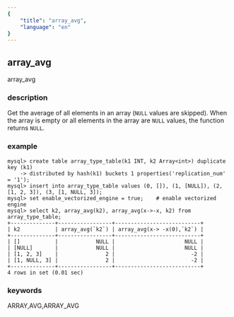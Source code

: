 ```yaml
---
{
    "title": "array_avg",
    "language": "en"
}
---
```


<!--
Licensed to the Apache Software Foundation (ASF) under one
or more contributor license agreements.  See the NOTICE file
distributed with this work for additional information
regarding copyright ownership.  The ASF licenses this file
to you under the Apache License, Version 2.0 (the
"License"); you may not use this file except in compliance
with the License.  You may obtain a copy of the License at

  http://www.apache.org/licenses/LICENSE-2.0

Unless required by applicable law or agreed to in writing,
software distributed under the License is distributed on an
"AS IS" BASIS, WITHOUT WARRANTIES OR CONDITIONS OF ANY
KIND, either express or implied.  See the License for the
specific language governing permissions and limitations
under the License.
-->

## array_avg

<version since="1.2.0">

array_avg

</version>

### description

Get the average of all elements in an array (`NULL` values are skipped).
When the array is empty or all elements in the array are `NULL` values, the function returns `NULL`.

### example

```shell
mysql> create table array_type_table(k1 INT, k2 Array<int>) duplicate key (k1)
    -> distributed by hash(k1) buckets 1 properties('replication_num' = '1');
mysql> insert into array_type_table values (0, []), (1, [NULL]), (2, [1, 2, 3]), (3, [1, NULL, 3]);
mysql> set enable_vectorized_engine = true;    # enable vectorized engine
mysql> select k2, array_avg(k2), array_avg(x->-x, k2) from array_type_table;
+--------------+-----------------+---------------------------+
| k2           | array_avg(`k2`) | array_avg(x-> -x(0),`k2`) |
+--------------+-----------------+---------------------------+
| []           |            NULL |                      NULL |
| [NULL]       |            NULL |                      NULL |
| [1, 2, 3]    |               2 |                        -2 |
| [1, NULL, 3] |               2 |                        -2 |
+--------------+-----------------+---------------------------+
4 rows in set (0.01 sec)

```

### keywords

ARRAY,AVG,ARRAY_AVG

